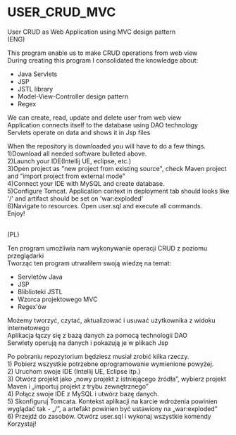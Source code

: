 # USER_CRUD_MVC
User CRUD as Web Application using MVC design pattern</br>
(ENG) </br>
<p>This program enable us to make CRUD operations from web view</br>
During creating this program I consolidated the knowledge about: 
<ul> 
<li>Java Servlets</li> 
<li>JSP</li>
<li>JSTL library</li> 
<li>Model-View-Controller design pattern</li>
<li>Regex</li>
</ul>
We can create, read, update and delete user from web view</br> 
Application connects itself to the database using DAO technology</br>
Servlets operate on data and shows it in Jsp files</br>
<p>When the repository is downloaded you will have to do a few things.</br>
1)Download all needed software bulleted above. </br>
2)Launch your IDE(Intellij UE, eclipse, etc.) </br>
3)Open project as "new project from existing source", check Maven project and "import project from external mode"</br>
4)Connect your IDE with MySQL and create database. </br>
5)Configure Tomcat. Application context in deployment tab should looks like '/' and artifact should be set on 'war:exploded'</br>
6)Navigate to resources. Open user.sql and execute all commands. </br>
Enjoy!</p> 
</br>
(PL) </br>
<p> 
Ten program umożliwia nam wykonywanie operacji CRUD z poziomu przeglądarki</br>
Tworząc ten program utrwaliłem swoją wiedzę na temat:
<ul> 
<li>Servletów Java</li> 
<li>JSP</li>
<li>Bliblioteki JSTL</li>
<li>Wzorca projektowego MVC</li> 
<li>Regex'ów</li> 
</ul>
Możemy tworzyć, czytać, aktualizować i usuwać użytkownika z widoku internetowego</br>
Aplikacja łączy się z bazą danych za pomocą technologii DAO</br>
Serwlety operują na danych i pokazują je w plikach Jsp</br>
<p>Po pobraniu repozytorium będziesz musiał zrobić kilka rzeczy.</br>
1) Pobierz wszystkie potrzebne oprogramowanie wymienione powyżej. </br>
2) Uruchom swoje IDE (Intellij UE, Eclipse itp.) </br>
3) Otwórz projekt jako „nowy projekt z istniejącego źródła”, wybierz projekt Maven i „importuj projekt z trybu zewnętrznego”</br>
4) Połącz swoje IDE z MySQL i utwórz bazę danych. </br>
5) Skonfiguruj Tomcata. Kontekst aplikacji na karcie wdrożenia powinien wyglądać tak - „/”, a artefakt powinien być ustawiony na „war:exploded”</br>
6) Przejdź do zasobów. Otwórz user.sql i wykonaj wszystkie komendy </br>
Korzystaj!</p>
